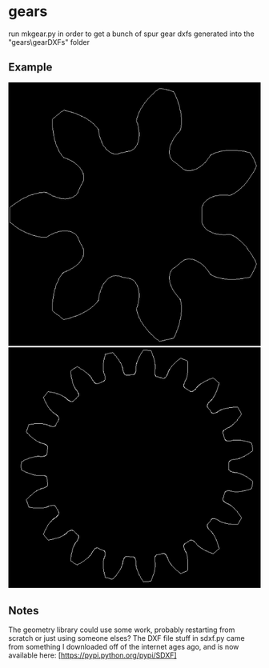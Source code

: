 gears
=====

run mkgear.py in order to get a bunch of spur gear dxfs generated into the "gears\gearDXFs" folder

## Example
![](/images/gear_7_tooth.PNG "7 tooth gear")
![](/images/gear_19_tooth.PNG "19 tooth gear")

## Notes
The geometry library could use some work, probably restarting from scratch or just using someone elses?
The DXF file stuff in sdxf.py came from something I downloaded off of the internet ages ago, and is now available here: [https://pypi.python.org/pypi/SDXF]


